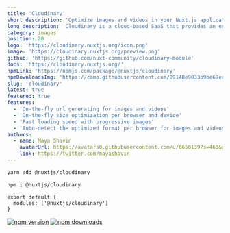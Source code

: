 ```yaml
---
title: 'Cloudinary'
short_description: 'Optimize images and videos in your Nuxt.js application'
long_description: 'Cloudinary is a cloud-based SaaS that provides an end-to-end image and video management solution including uploads, storage, manipulations, optimizations and delivery. All your media resources are optimized and delivered through a fast CDN using industry best practices.'
category: images
position: 20
logo: 'https://cloudinary.nuxtjs.org/icon.png'
image: 'https://cloudinary.nuxtjs.org/preview.png'
github: 'https://github.com/nuxt-community/cloudinary-module'
docs: 'https://cloudinary.nuxtjs.org/'
npmLink: 'https://npmjs.com/package/@nuxtjs/cloudinary'
npmDownloadsImg: 'https://camo.githubusercontent.com/09148e9033b9be69ee3ab7fa867502cb78e90df7/68747470733a2f2f696d672e736869656c64732e696f2f6e706d2f64742f406e7578746a732f636c6f7564696e6172792e737667'
slug: 'cloudinary'
latest: true
featured: true
features:
  - 'On-the-fly url generating for images and videos'
  - 'On-the-fly size optimization per browser and device'
  - 'Fast loading speed with progressive images'
  - 'Auto-detect the optimized format per browser for images and videos'
authors:
  - name: Maya Shavin
    avatarUrl: https://avatars0.githubusercontent.com/u/6650139?s=460&u=e23ded7ef787f5d834eca81e64a6200bc00d424a&v=4
    link: https://twitter.com/mayashavin
---
```


<code-group>
  <code-block label="Yarn" active>

```bash
yarn add @nuxtjs/cloudinary
```

  </code-block>
  <code-block label="NPM">

```bash
npm i @nuxtjs/cloudinary
```

  </code-block>
</code-group>

```js{}[nuxt.config.js]
export default {
  modules: ['@nuxtjs/cloudinary']
}
```

<docs-button :docs="docs"></docs-button>

<authors :authors="authors"></authors>

<npm-buttons>
  <a href="https://npmjs.com/package/@nuxtjs/cloudinary" rel="nofollow" >      
    <img src="https://camo.githubusercontent.com/d6880af1973a5c5f0bed7caf2d1ddaf0e542aabd/68747470733a2f2f696d672e736869656c64732e696f2f6e706d2f762f406e7578746a732f636c6f7564696e6172792f6c61746573742e737667"
      alt="npm version"
      data-canonical-src="https://img.shields.io/npm/v/@nuxtjs/cloudinary/latest.svg"
      style="max-width: 100%;"
    /></a>
  <a href="https://npmjs.com/package/@nuxtjs/cloudinary" rel="nofollow">
    <img src="https://camo.githubusercontent.com/09148e9033b9be69ee3ab7fa867502cb78e90df7/68747470733a2f2f696d672e736869656c64732e696f2f6e706d2f64742f406e7578746a732f636c6f7564696e6172792e737667"
      alt="npm downloads"
      data-canonical-src="https://img.shields.io/npm/dt/@nuxtjs/cloudinary.svg"
      style="max-width: 100%;"
    />
  </a>
</npm-buttons>
